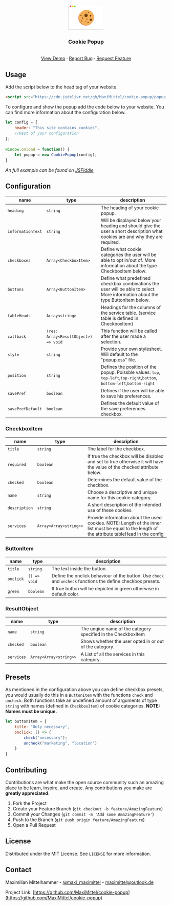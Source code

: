 <!-- PROJECT LOGO -->
<br />
<p align="center">
  <a href="https://github.com/MaxiMittel/cookie-popup">
    <img src="icon.png" alt="Logo" height="80">
  </a>
  <h3 align="center">Cookie Popup</h3>

  <p align="center">
    <br />
    <a href="https://jsfiddle.net/MaxiMittel/uavrwmdc/22/">View Demo</a>
    ·
    <a href="https://github.com/MaxiMittel/cookie-popup/issues">Report Bug</a>
    ·
    <a href="https://github.com/MaxiMittel/cookie-popup/issues">Request Feature</a>
  </p>
</p>


<!-- USAGE EXAMPLES -->
## Usage

Add the script below to the head tag of your website.
```html
<script src="https://cdn.jsdelivr.net/gh/MaxiMittel/cookie-popup/popup.min.js"></script>
```

To configure and show the popup add the code below to your website. You can find more information about the configuration below.

```js
let config = {
    header: "This site contains cookies",
    //Rest of your configuration
};

window.onload = function() {
    let popup = new CookiePopup(config);
}
```

_An full example can be found on [JSFiddle](https://jsfiddle.net/MaxiMittel/uavrwmdc/22/)_

<!-- CONTRIBUTING -->
## Configuration

| name            | type                        | description                                                                                                                     |
|-----------------|-----------------------------|---------------------------------------------------------------------------------------------------------------------------------|
| `heading`         | `string`                      | The heading of your cookie popup.                                                                                               |
| `informationText` | `string`                      | Will be displayed below your heading and should give the user a short description what cookies are and why they are required.   |
| `checkboxes`      | `Array<CheckboxItem> `        | Define what cookie categories the user will be able to opt in/out of. More information about the type CheckboxItem below.       |
| `buttons`         | `Array<ButtonItem>`          | Define what predefined checkbox combinations the user will be able to select. More information about the type ButtonItem below. |
| `tableHeads`      | `Array<string>`               | Headings for the columns of the service table. (service table is defined in CheckboxItem)                                       |
| `callback`        | `(res: Array<ResultObject>) => void` | This function will be called after the user made a selection.                                                                   |
| `style`           | `string`                      | Provide your own stylesheet. Will default to the "popup.css" file.                                                              |
| `position`           | `string`                   | Defines the position of the popup. Poissble values:  `top`, `top-left`,`top-right`,`bottom`, `bottom-left`,`bottom-right`
| `savePref`           | `boolean`                   | Defines if the user will be able to save his preferences.
| `savePrefDefault`    | `boolean`                   | Defines the default value of the save preferences checkbox.

### CheckboxItem
| name        | type                 | description                                                                                                                                     |
|-------------|----------------------|-------------------------------------------------------------------------------------------------------------------------------------------------|
| `title`       | `string`               | The label for the checkbox.                                                                                                                     |
| `required`    | `boolean`              | If true the checkbox will be disabled and set to true otherwise it will have the value of the checked attribute below.                          |
| `checked`     | `boolean`              | Determines the default value of the checkbox.                                                                                                   |
| `name`        | `string`               | Choose a descriptive and unique name for this cookie category.                                                                                  |
| `description` | `string`               | A short description of the intended use of these cookies.                                                                                       |
| `services`    | `Array<Array<string>>` | Provide information about the used cookies. NOTE: Length of the inner list must be equal to the length of the attribute tableHead in the config |

### ButtonItem
| name    | type       | description                                                                                                  |
|---------|------------|--------------------------------------------------------------------------------------------------------------|
| `title`   | `string`     | The text inside the button.                                                                                  |
| `onclick` | `() => void` | Define the onclick behaviour of the button. Use `check` and `uncheck` functions the define checkbox presets. |
| `green`   | `boolean`    | If true button will be depicted in green otherwise in default color.                                         |

### ResultObject
| name    | type       | description                                                                                                  |
|---------|------------|--------------------------------------------------------------------------------------------------------------|
| `name`      | `string`  | The unqiue name of the category specified in the CheckboxItem |
| `checked`   | `boolean` | Shows whether the user opted in or out of the category. |
| `services`  | `Array<Array<string>>` | A List of all the services in this category. |

<!-- OTHER FUNCTIONS -->
## Presets
As mentioned in the configuration above you can define checkbox presets, you would usually do this in a `ButtonItem` with the functions `check` and `uncheck`. Both functions take an undefined amount of arguments of type `string` with names (defined in `CheckboxItem`) of cookie categories. **NOTE: Names must be unique.**

```js
let buttonItem = {
    title: "Only necessary",
    onclick: () => {
        check("necessary");
        uncheck("marketing", "location")
    }
}
```

<!-- CONTRIBUTING -->
## Contributing

Contributions are what make the open source community such an amazing place to be learn, inspire, and create. Any contributions you make are **greatly appreciated**.

1. Fork the Project
2. Create your Feature Branch (`git checkout -b feature/AmazingFeature`)
3. Commit your Changes (`git commit -m 'Add some AmazingFeature'`)
4. Push to the Branch (`git push origin feature/AmazingFeature`)
5. Open a Pull Request



<!-- LICENSE -->
## License

Distributed under the MIT License. See `LICENSE` for more information.



<!-- CONTACT -->
## Contact

Maximilian Mittelhammer - [@maxi_maximittel](https://twitter.com/maxi_maximittel) - maximittel@outlook.de

Project Link: [https://github.com/MaxiMittel/cookie-popup](https://github.com/MaxiMittel/cookie-popup)